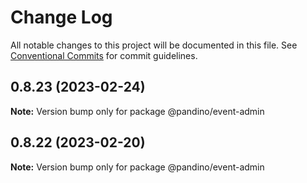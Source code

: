 # Change Log

All notable changes to this project will be documented in this file.
See [Conventional Commits](https://conventionalcommits.org) for commit guidelines.

## 0.8.23 (2023-02-24)

**Note:** Version bump only for package @pandino/event-admin

## 0.8.22 (2023-02-20)

**Note:** Version bump only for package @pandino/event-admin
